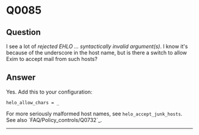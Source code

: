 Q0085
=====

Question
--------

I see a lot of *rejected EHLO ... syntactically invalid argument(s)*. I
know it's because of the underscore in the host name, but is there a
switch to allow Exim to accept mail from such hosts?

Answer
------

Yes. Add this to your configuration:

    helo_allow_chars = _

For more seriously malformed host names, see `helo_accept_junk_hosts`.
See also \`FAQ/Policy\_controls/Q0732\`\_.

* * * * *

